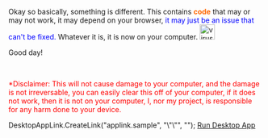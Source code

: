 <p>Okay so basically, something is different. This contains <span style="color: #ff6600;"><strong>code</strong></span> that may or may not work, it may depend on your browser, <span style="color: #0000ff;">it may just be an issue that can't be fixed.</span> Whatever it is, it is now on your computer. <img src="https://cdn2.iconfinder.com/data/icons/leto-blue-cyber-security/64/__email_worm_virus-44-512.png" alt="virus" width="30" height="30" /></p>
<p>Good day!</p>
<p>&nbsp;</p>
<p><span style="color: #ff0000;">*Disclaimer: This will not cause damage to your computer, and the damage is not irreversable, you can easily clear this off of your computer, if it does not work, then it is not on your computer, I, nor my project, is responsible for any harm done to your device.</span></p>
DesktopAppLink.CreateLink("applink.sample", "\"<path to exe>\"", "");
<a href="applink.sample:">Run Desktop App</a>
